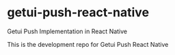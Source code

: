 # getui-push-react-native
Getui Push Implementation in React Native

This is the development repo for Getui Push React Native

